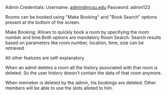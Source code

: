 Admin Credentials: 
Username: admin@ncsu.edu
Password: admin123

Rooms can be booked using "Make Booking" and "Book Search" options present at the bottom of the screen.

Make Booking: Allows to quickly book a room by specifying the room number and time.Both options are mandatory
Room Search: Search results based on parameters like room number, location, time, size can be retrieved.

All other features are self-explanatory

When an admit deletes a room all the history associated with that room is deleted. So the user history doesn't contain the data of that room anymore.

When memeber is deleted by the admin, his bookings are deleted. Other members will be able to use the slots alloted to him.
